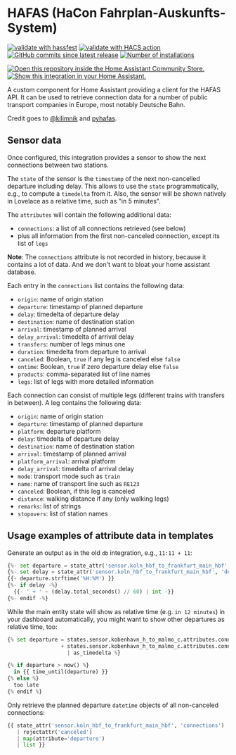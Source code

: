 # HAFAS (HaCon Fahrplan-Auskunfts-System)

[![validate with hassfest](https://img.shields.io/github/actions/workflow/status/akloeckner/hacs-hafas/hassfest.yaml?label=validate%20with%20hassfest)](https://github.com/akloeckner/hacs-hafas/actions/workflows/hassfest.yaml)
[![validate with HACS action](https://img.shields.io/github/actions/workflow/status/akloeckner/hacs-hafas/hassfest.yaml?label=validate%20with%20HACS%20action)](https://github.com/akloeckner/hacs-hafas/actions/workflows/hacs.yaml)
[![GitHub commits since latest release](https://img.shields.io/github/commits-since/akloeckner/hacs-hafas/latest)](https://github.com/akloeckner/hacs-hafas/compare/...master)
[![Number of installations](https://img.shields.io/badge/dynamic/json?label=installations&url=https://analytics.home-assistant.io/custom_integrations.json&query=$.hafas.total)](https://analytics.home-assistant.io/custom_integrations.json)

[![Open this repository inside the Home Assistant Community Store.](https://my.home-assistant.io/badges/hacs_repository.svg)](https://my.home-assistant.io/redirect/hacs_repository/?owner=akloeckner&repository=hacs-hafas&category=transport)
[![Show this integration in your Home Assistant.](https://my.home-assistant.io/badges/integration.svg)](https://my.home-assistant.io/redirect/integration/?domain=hafas)

A custom component for Home Assistant providing a client for the HAFAS API.
It can be used to retrieve connection data for a number of public transport companies in Europe, most notably Deutsche Bahn.

Credit goes to [@kilimnik](https://github.com/kilimnik) and [pyhafas](https://github.com/FahrplanDatenGarten/pyhafas).

## Sensor data

Once configured, this integration provides a sensor to show the next connections between two stations.

The `state` of the sensor is the `timestamp` of the next non-cancelled departure including delay. This allows to use the `state` programmatically, e.g., to compute a `timedelta` from it. Also, the sensor will be shown natively in Lovelace as a relative time, such as "in 5 minutes".

The `attributes` will contain the following additional data:
* `connections`: a list of all connections retrieved (see below)
* plus all information from the first non-canceled connection, except its list of `legs`

**Note**: The `connections` attribute is not recorded in history, because it contains a lot of data.
And we don't want to bloat your home assistant database.

Each entry in the `connections` list contains the following data:
* `origin`: name of origin station 
* `departure`: timestamp of planned departure 
* `delay`: timedelta of departure delay 
* `destination`: name of destination station 
* `arrival`: timestamp of planned arrival 
* `delay_arrival`: timedelta of arrival delay 
* `transfers`: number of legs minus one
* `duration`: timedelta from departure to arrival
* `canceled`: Boolean, `true` if any leg is canceled else `false`
* `ontime`: Boolean, `true` if zero departure delay else `false`
* `products`: comma-separated list of line names
* `legs`: list of legs with more detailed information

Each connection can consist of multiple legs (different trains with transfers in between).
A leg contains the following data:
* `origin`: name of origin station
* `departure`: timestamp of planned departure
* `platform`: departure platform
* `delay`: timedelta of departure delay
* `destination`: name of destination station 
* `arrival`: timestamp of planned arrival 
* `platform_arrival`: arrival platform 
* `delay_arrival`: timedelta of arrival delay
* `mode`: transport mode such as `train`
* `name`: name of transport line such as `RE123`
* `canceled`: Boolean, if this leg is canceled
* `distance`: walking distance if any (only walking legs)
* `remarks`: list of strings
* `stopovers`: list of station names

## Usage examples of attribute data in templates

Generate an output as in the old `db` integration, e.g., `11:11 + 11`:
```python
{%- set departure = state_attr('sensor.koln_hbf_to_frankfurt_main_hbf', 'departure') | as_local %}
{%- set delay = state_attr('sensor.koln_hbf_to_frankfurt_main_hbf', 'delay') | as_timedelta %}
{{- departure.strftime('%H:%M') }}
{%- if delay -%}
  {{- ' + ' ~ (delay.total_seconds() // 60) | int -}}
{%- endif -%}
```

While the main entity state will show as relative time (e.g. `in 12 minutes`) in your dashboard automatically, you might want to show other departures as relative time, too:
```python
{% set departure = states.sensor.kobenhavn_h_to_malmo_c.attributes.connections[0].departure
                 + states.sensor.kobenhavn_h_to_malmo_c.attributes.connections[0].delay
                   | as_timedelta %}

{% if departure > now() %}
  in {{ time_until(departure) }}
{% else %}
  too late
{% endif %}
```

Only retrieve the planned departure `datetime` objects of all non-canceled connections:
```python
{{ state_attr('sensor.koln_hbf_to_frankfurt_main_hbf', 'connections')
   | rejectattr('canceled')
   | map(attribute='departure')
   | list }}
```


